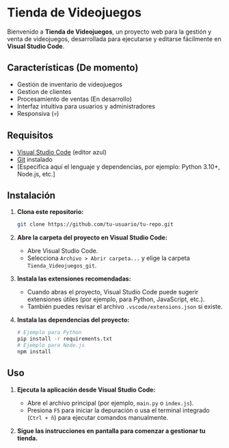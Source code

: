 # Tienda de Videojuegos

Bienvenido a **Tienda de Videojuegos**, un proyecto web para la gestión y venta de videojuegos, desarrollada para ejecutarse y editarse fácilmente en **Visual Studio Code**.

## Características (De momento)

- Gestión de inventario de videojuegos
- Gestion de clientes
- Procesamiento de ventas (En desarrollo)
- Interfaz intuitiva para usuarios y administradores
- Responsiva (💀)


## Requisitos

- [Visual Studio Code](https://code.visualstudio.com/) (editor azul)
- [Git](https://git-scm.com/) instalado
- [Especifica aquí el lenguaje y dependencias, por ejemplo: Python 3.10+, Node.js, etc.]

## Instalación

1. **Clona este repositorio:**
   ```bash
   git clone https://github.com/tu-usuario/tu-repo.git
   ```

2. **Abre la carpeta del proyecto en Visual Studio Code:**
   - Abre Visual Studio Code.
   - Selecciona `Archivo > Abrir carpeta...` y elige la carpeta `Tienda_Videojuegos_git`.

3. **Instala las extensiones recomendadas:**
   - Cuando abras el proyecto, Visual Studio Code puede sugerir extensiones útiles (por ejemplo, para Python, JavaScript, etc.).
   - También puedes revisar el archivo `.vscode/extensions.json` si existe.

4. **Instala las dependencias del proyecto:**
   ```bash
   # Ejemplo para Python
   pip install -r requirements.txt
   # Ejemplo para Node.js
   npm install
   ```

## Uso

1. **Ejecuta la aplicación desde Visual Studio Code:**
   - Abre el archivo principal (por ejemplo, `main.py` o `index.js`).
   - Presiona `F5` para iniciar la depuración o usa el terminal integrado (`Ctrl + ñ`) para ejecutar comandos manualmente.

2. **Sigue las instrucciones en pantalla para comenzar a gestionar tu tienda.**
